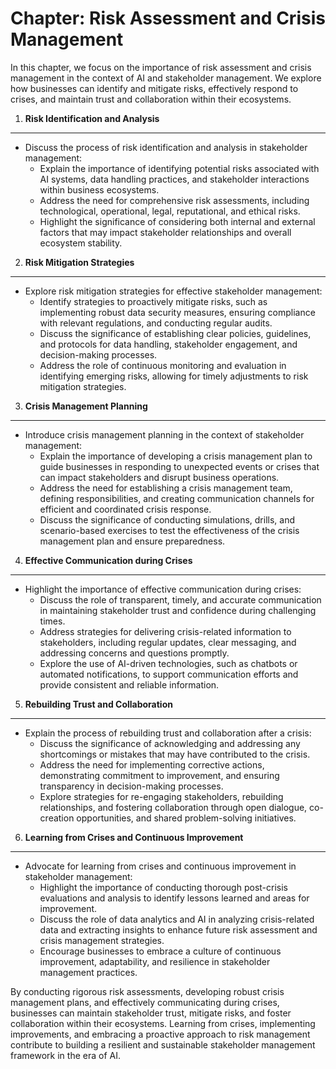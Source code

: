 Chapter: Risk Assessment and Crisis Management
==============================================

In this chapter, we focus on the importance of risk assessment and crisis management in the context of AI and stakeholder management. We explore how businesses can identify and mitigate risks, effectively respond to crises, and maintain trust and collaboration within their ecosystems.

1. **Risk Identification and Analysis**
---------------------------------------

* Discuss the process of risk identification and analysis in stakeholder management:
  * Explain the importance of identifying potential risks associated with AI systems, data handling practices, and stakeholder interactions within business ecosystems.
  * Address the need for comprehensive risk assessments, including technological, operational, legal, reputational, and ethical risks.
  * Highlight the significance of considering both internal and external factors that may impact stakeholder relationships and overall ecosystem stability.

2. **Risk Mitigation Strategies**
---------------------------------

* Explore risk mitigation strategies for effective stakeholder management:
  * Identify strategies to proactively mitigate risks, such as implementing robust data security measures, ensuring compliance with relevant regulations, and conducting regular audits.
  * Discuss the significance of establishing clear policies, guidelines, and protocols for data handling, stakeholder engagement, and decision-making processes.
  * Address the role of continuous monitoring and evaluation in identifying emerging risks, allowing for timely adjustments to risk mitigation strategies.

3. **Crisis Management Planning**
---------------------------------

* Introduce crisis management planning in the context of stakeholder management:
  * Explain the importance of developing a crisis management plan to guide businesses in responding to unexpected events or crises that can impact stakeholders and disrupt business operations.
  * Address the need for establishing a crisis management team, defining responsibilities, and creating communication channels for efficient and coordinated crisis response.
  * Discuss the significance of conducting simulations, drills, and scenario-based exercises to test the effectiveness of the crisis management plan and ensure preparedness.

4. **Effective Communication during Crises**
--------------------------------------------

* Highlight the importance of effective communication during crises:
  * Discuss the role of transparent, timely, and accurate communication in maintaining stakeholder trust and confidence during challenging times.
  * Address strategies for delivering crisis-related information to stakeholders, including regular updates, clear messaging, and addressing concerns and questions promptly.
  * Explore the use of AI-driven technologies, such as chatbots or automated notifications, to support communication efforts and provide consistent and reliable information.

5. **Rebuilding Trust and Collaboration**
-----------------------------------------

* Explain the process of rebuilding trust and collaboration after a crisis:
  * Discuss the significance of acknowledging and addressing any shortcomings or mistakes that may have contributed to the crisis.
  * Address the need for implementing corrective actions, demonstrating commitment to improvement, and ensuring transparency in decision-making processes.
  * Explore strategies for re-engaging stakeholders, rebuilding relationships, and fostering collaboration through open dialogue, co-creation opportunities, and shared problem-solving initiatives.

6. **Learning from Crises and Continuous Improvement**
------------------------------------------------------

* Advocate for learning from crises and continuous improvement in stakeholder management:
  * Highlight the importance of conducting thorough post-crisis evaluations and analysis to identify lessons learned and areas for improvement.
  * Discuss the role of data analytics and AI in analyzing crisis-related data and extracting insights to enhance future risk assessment and crisis management strategies.
  * Encourage businesses to embrace a culture of continuous improvement, adaptability, and resilience in stakeholder management practices.

By conducting rigorous risk assessments, developing robust crisis management plans, and effectively communicating during crises, businesses can maintain stakeholder trust, mitigate risks, and foster collaboration within their ecosystems. Learning from crises, implementing improvements, and embracing a proactive approach to risk management contribute to building a resilient and sustainable stakeholder management framework in the era of AI.
